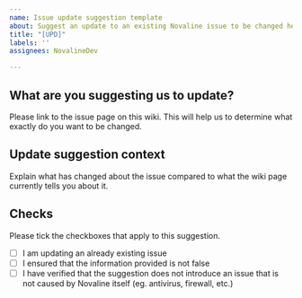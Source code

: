```yaml
---
name: Issue update suggestion template
about: Suggest an update to an existing Novaline issue to be changed here by a collaborator.
title: "[UPD]"
labels: ''
assignees: NovalineDev

---
```


## What are you suggesting us to update?
Please link to the issue page on this wiki. This will help us to determine what exactly do you want to be changed.


## Update suggestion context
Explain what has changed about the issue compared to what the wiki page currently tells you about it.


## Checks
Please tick the checkboxes that apply to this suggestion.

- [ ] I am updating an already existing issue
- [ ] I ensured that the information provided is not false
- [ ] I have verified that the suggestion does not introduce an issue that is not caused by Novaline itself (eg. antivirus, firewall, etc.)

